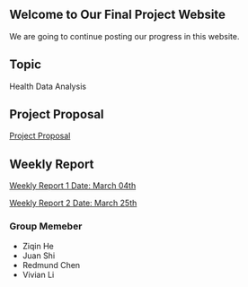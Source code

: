 ## Welcome to Our Final Project Website

We are going to continue posting our progress in this website.



## Topic
Health Data Analysis

## Project Proposal
[Project Proposal](https://drive.google.com/file/d/1k5-X1f_-WFNJA9l1nJDIzfS65P3A21Qf/view)


## Weekly Report
[Weekly Report 1 Date: March 04th](https://docs.google.com/document/d/18QV54tnZtXG4ZJdZW7dMYZ-MM7z4eKxQ1u3wGJqSuo8/edit)

[Weekly Report 2 Date: March 25th](https://docs.google.com/document/d/1LRyPqW7YrWtb4eOkrQOEZTdZ0oduTrPxknTZAPJwjfo/edit)
### Group Memeber

- Ziqin He
- Juan Shi
- Redmund Chen
- Vivian Li




